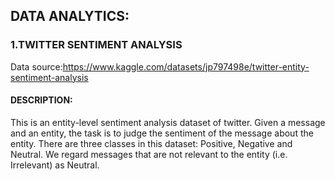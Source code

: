 ## DATA ANALYTICS:
### 1.TWITTER SENTIMENT ANALYSIS
Data source:https://www.kaggle.com/datasets/jp797498e/twitter-entity-sentiment-analysis



#### DESCRIPTION:
This is an entity-level sentiment analysis dataset of twitter. Given a message and an entity, the task is to judge the sentiment of the message about the entity. There are three classes in this dataset: Positive, Negative and Neutral. We regard messages that are not relevant to the entity (i.e. Irrelevant) as Neutral.
